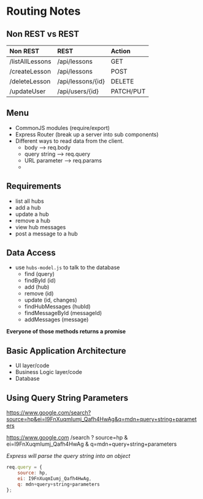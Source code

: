 # Routing Notes

## Non REST vs REST

|Non REST       | REST            | Action    |
|:--------------|:----------------| :---------|
|/listAllLessons|/api/lessons     | GET       |
|/createLesson  |/api/lessons     | POST      |
|/deleteLesson  |/api/lessons/{id}| DELETE    |
|/updateUser    |/api/users/{id}  | PATCH/PUT |

## Menu

- CommonJS modules (require/export)
- Express Router (break up a server into sub components)
- Different ways to read data from the client.
    - body --> req.body
    - query string --> req.query
    - URL parameter --> req.params
    -

## Requirements

- list all hubs
- add a hub
- update a hub
- remove a hub
- view hub messages
- post a message to a hub

## Data Access

- use `hubs-model.js` to talk to the database
    - find (query)
    - findById (id)
    - add (hub)
    - remove (id)
    - update (id, changes)
    - findHubMessages (hubId)
    - findMessageById (messageId)
    - addMessages (message)

**Everyone of those methods returns a promise**

## Basic Application Architecture 

- UI layer/code
- Business Logic layer/code
- Database 

## Using Query String Parameters

https://www.google.com/search?source=hp&ei=I9FnXuqmIumj_Qafh4HwAg&q=mdn+query+string+parameters

https://www.google.com
/search
?
source=hp
&
ei=I9FnXuqmIumj_Qafh4HwAg
&
q=mdn+query+string+parameters

_Express will parse the query string into an object_

```js
req.query = {
    source: hp,
    ei: I9FnXuqmIumj_Qafh4HwAg,
    q: mdn+query+string+parameters
};
```
